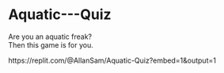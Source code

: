 # Aquatic---Quiz
Are you an aquatic freak?  
Then this game is for you.

<p>https://replit.com/@AllanSam/Aquatic-Quiz?embed=1&output=1

